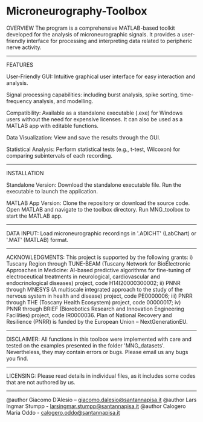 # Microneurography-Toolbox

OVERVIEW
The program is a comprehensive MATLAB-based toolkit developed for the analysis of microneurographic signals. It provides a user-friendly interface for processing and interpreting data related to peripheric nerve activity.
_____________________________________

FEATURES

User-Friendly GUI: Intuitive graphical user interface for easy interaction and analysis.

Signal processing capabilities: including burst analysis, spike sorting, time-frequency analysis, and modelling.

Compatibility: Available as a standalone executable (.exe) for Windows users without the need for expensive licenses. It can also be used as a MATLAB app with editable functions.

Data Visualization: View and save the results through the GUI.

Statistical Analysis: Perform statistical tests (e.g., t-test, Wilcoxon) for comparing subintervals of each recording.
_____________________________________

INSTALLATION

Standalone Version:
Download the standalone executable file.
Run the executable to launch the application.

MATLAB App Version:
Clone the repository or download the source code.
Open MATLAB and navigate to the toolbox directory.
Run MNG_toolbox to start the MATLAB app.
_____________________________________

DATA INPUT:
Load microneurographic recordings in '.ADICHT' (LabChart) or '.MAT' (MATLAB) format.
_____________________________________

ACKNOWLEDGMENTS:
This project is supported by the following grants: i) Tuscany Region through TUNE-BEAM (Tuscany Network for BioElectronic Approaches in Medicine: AI-based predictive algorithms for fine-tuning of electroceutical treatments in neurological, cardiovascular and endocrinological diseases) project, code H14I20000300002; ii) PNNR through MNESYS (A multiscale integrated approach to the study of the nervous system in health and disease) project, code PE0000006; iii) PNRR through THE (Toscany Health Ecosystem) project, code 00000017; iv) PNNR through BRIEF (Biorobotics Research and Innovation Engineering Facilities) project, code IR0000036. Plan of National Recovery and Resilience (PNRR) is funded by the European Union – NextGenerationEU.
_____________________________________

DISCLAIMER:
All functions in this toolbox were implemented with care and tested on the examples presented in the folder 'MNG_datasets'. Nevertheless, they may contain errors or bugs. Please email us any bugs you find.
_____________________________________

LICENSING:
Please read details in individual files, as it includes some codes that are not authored by us.
_____________________________________

@author Giacomo D’Alesio – giacomo.dalesio@santannapisa.it
@author Lars Ingmar Stumpp - larsingmar.stumpp@santannapisa.it 
@author Calogero Maria Oddo - calogero.oddo@santannapisa.it 

